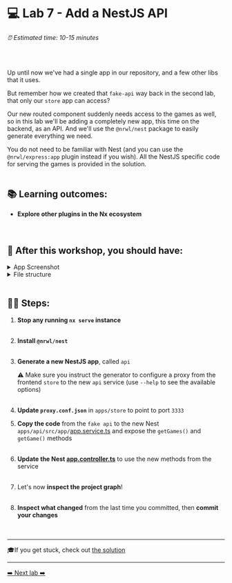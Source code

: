 # 💻 Lab 7 - Add a NestJS API

###### ⏰ Estimated time: 10-15 minutes
<br />

Up until now we've had a single app in our repository, and a few other libs that it uses.

But remember how we created that `fake-api` way back in the second lab, that only our `store` app can access?

Our new routed component suddenly needs access to the games as well, so in this lab we'll be adding a completely new app, this time on the backend, as an API. And we'll use the `@nrwl/nest` package to easily generate everything we need.

You do not need to be familiar with Nest (and you can use the `@nrwl/express:app` plugin instead if you wish). All the NestJS specific code for serving the games is provided in the solution.
<br /><br />

## 📚 Learning outcomes:

- **Explore other plugins in the Nx ecosystem**
<br /><br /><br />

## 📲 After this workshop, you should have:

<details>
  <summary>App Screenshot</summary>
  No change in how the app looks!
</details>

<details>
  <summary>File structure</summary>
  <img src="../assets/lab7_directory-structure.png" height="700" alt="lab7 file structure">
</details>
<br />

## 🏋️‍♀️ Steps:

1. **Stop any running `nx serve` instance**
   <br /><br />
2. **Install `@nrwl/nest`**
   <br /><br />
3. **Generate a new NestJS app**, called `api`

   ⚠️ Make sure you instruct the generator to configure a proxy from the frontend `store` to the new `api` service (use `--help` to see the available options)
   <br /><br />
4. **Update `proxy.conf.json`** in `apps/store` to point to port `3333`
5. **Copy the code** from the `fake api` to the new Nest `apps/api/src/app/`[app.service.ts](../../examples/lab7/apps/api/src/app/app.service.ts) and expose the `getGames()` and `getGame()` methods
   <br /><br />
6. **Update the Nest [app.controller.ts](../../examples/lab7/apps/api/src/app/app.controller.ts)** to use the new methods from the service
   <br /><br />
7. Let's now **inspect the project graph**!
   <br /><br />
8. **Inspect what changed** from the last time you committed, then **commit your changes**\
   <br /><br />

---

🎓If you get stuck, check out [the solution](SOLUTION.md)

---

[➡️ Next lab ➡️](../lab8/LAB.md)
